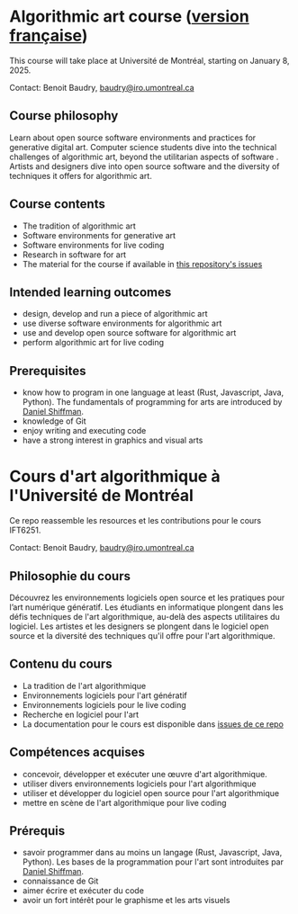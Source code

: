 # Algorithmic art course ([version française](https://github.com/bbaudry/algorithmic-art-course/blob/main/README.md#cours-dart-algorithmique-%C3%A0-luniversit%C3%A9-de-montr%C3%A9al))

This course will take place at Université de Montréal, starting on January 8, 2025.

Contact: Benoit Baudry, <baudry@iro.umontreal.ca>

## Course philosophy

Learn about open source software environments and practices for generative digital art.
Computer science students dive into the technical challenges of algorithmic art, beyond the utilitarian aspects of software .
Artists and designers dive into open source software and the diversity of techniques it offers for algorithmic art.

## Course contents

- The tradition of algorithmic art
- Software environments for generative art
- Software environments for live coding
- Research in software for art
- The material for the course if available in [this repository's issues](https://github.com/rethread-studio/algorithmic-art-course/issues)
  
## Intended learning outcomes

- design, develop and run a piece of algorithmic art
- use diverse software environments for algorithmic art
- use and develop open source software for algorithmic art
- perform algorithmic art for live coding

## Prerequisites
- know how to program in one language at least (Rust, Javascript, Java, Python). The fundamentals of programming for arts are introduced by [Daniel Shiffman](https://thecodingtrain.com/).
- knowledge of Git
- enjoy writing and executing code
- have a strong interest in graphics and visual arts

# Cours d'art algorithmique à l'Université de Montréal 

Ce repo reassemble les resources et les contributions pour le cours IFT6251. 

Contact: Benoit Baudry, <baudry@iro.umontreal.ca>

## Philosophie du cours

Découvrez les environnements logiciels open source et les pratiques pour l’art numérique génératif.
Les étudiants en informatique plongent dans les défis techniques de l'art algorithmique, au-delà des aspects utilitaires du logiciel.
Les artistes et les designers se plongent dans le logiciel open source et la diversité des techniques qu'il offre pour l'art algorithmique.

## Contenu du cours

- La tradition de l'art algorithmique
- Environnements logiciels pour l'art génératif
- Environnements logiciels pour le live coding
- Recherche en logiciel pour l'art
- La documentation pour le cours est disponible dans [issues de ce repo](https://github.com/rethread-studio/algorithmic-art-course/issues)

  
## Compétences acquises

- concevoir, développer et exécuter une œuvre d'art algorithmique. 
- utiliser divers environnements logiciels pour l'art algorithmique
- utiliser et développer du logiciel open source pour l'art algorithmique
- mettre en scène de l'art algorithmique pour live coding

## Prérequis
- savoir programmer dans au moins un langage (Rust, Javascript, Java, Python). Les bases de la programmation pour l'art sont introduites par [Daniel Shiffman](https://thecodingtrain.com/).
- connaissance de Git
- aimer écrire et exécuter du code
- avoir un fort intérêt pour le graphisme et les arts visuels
